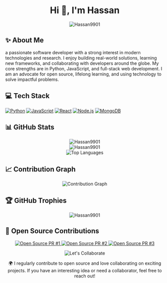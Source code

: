 <!-- Profile README Example -->

<h1 align="center">Hi 👋, I'm Hassan</h1>
<p align="center">
  <img src="https://komarev.com/ghpvc/?username=Hassan9901&label=Profile%20views&color=0e75b6&style=flat" alt="Hassan9901" />
</p>

## ✨ About Me

a passionate software developer with a strong interest in modern technologies and research. I enjoy building real-world solutions, learning new frameworks, and collaborating with developers around the globe. My core strengths are in Python, JavaScript, and full-stack web development. I am an advocate for open source, lifelong learning, and using technology to solve impactful problems.


## 💻 Tech Stack

<p align="left">
  <a href="https://www.python.org/" target="_blank"><img src="https://img.shields.io/badge/python-3670A0?style=for-the-badge&logo=python&logoColor=ffdd54" alt="Python"/></a>
  <a href="https://www.javascript.com/" target="_blank"><img src="https://img.shields.io/badge/javascript-F7DF1E?style=for-the-badge&logo=javascript&logoColor=black" alt="JavaScript"/></a>
  <a href="https://reactjs.org/" target="_blank"><img src="https://img.shields.io/badge/react-20232A?style=for-the-badge&logo=react&logoColor=61DAFB" alt="React"/></a>
  <a href="https://nodejs.org/" target="_blank"><img src="https://img.shields.io/badge/node.js-339933?style=for-the-badge&logo=nodedotjs&logoColor=white" alt="Node.js"/></a>
  <a href="https://www.mongodb.com/" target="_blank"><img src="https://img.shields.io/badge/mongodb-4EA94B?style=for-the-badge&logo=mongodb&logoColor=white" alt="MongoDB"/></a>
  <!-- Add more as needed -->
</p>

## 📊 GitHub Stats

<p align="center">
  <img src="https://github-readme-stats.vercel.app/api?username=Hassan9901&show_icons=true&locale=en" alt="Hassan9901" />
  <br/>
  <img src="https://github-readme-streak-stats.herokuapp.com/?user=Hassan9901" alt="Hassan9901" />
  <br/>
  <img src="https://github-readme-stats.vercel.app/api/top-langs?username=Hassan9901&show_icons=true&locale=en&layout=compact" alt="Top Languages" />
</p>


## 📈 Contribution Graph

<p align="center">
  <img src="https://github-readme-activity-graph.vercel.app/graph?username=Hassan9901&theme=react-dark&area=true&hide_border=true" alt="Contribution Graph" />
</p>



## 🏆 GitHub Trophies

<p align="center">
  <img src="https://github-profile-trophy.vercel.app/?username=Hassan9901&theme=algolia" alt="Hassan9901" />
</p>

## 🤝 Open Source Contributions

<p align="center">
  <a href="https://github.com/your-contribution-link">
    <img src="https://img.shields.io/badge/PR-Open%20Source-green?style=for-the-badge&logo=github" alt="Open Source PR #1"/>
  </a>
  <a href="https://github.com/your-contribution-link">
    <img src="https://img.shields.io/badge/PR-Open%20Source-blue?style=for-the-badge&logo=github" alt="Open Source PR #2"/>
  </a>
  <a href="https://github.com/your-contribution-link">
    <img src="https://img.shields.io/badge/PR-Open%20Source-orange?style=for-the-badge&logo=github" alt="Open Source PR #3"/>
  </a>
</p>

<p align="center">
  <img src="https://img.shields.io/badge/-Let's Collaborate!-purple?style=for-the-badge&logo=github" alt="Let's Collaborate"/>
</p>

<p align="center">
  🌍 I regularly contribute to open source and love collaborating on exciting projects. If you have an interesting idea or need a collaborator, feel free to reach out!
</p>

<!-- Add more sections as needed, such as Projects, Certifications, Publications, etc. -->
